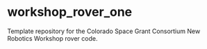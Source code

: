 # workshop_rover_one
Template repository for the Colorado Space Grant Consortium New Robotics Workshop rover code.
